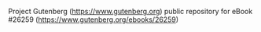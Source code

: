 Project Gutenberg (https://www.gutenberg.org) public repository for eBook #26259 (https://www.gutenberg.org/ebooks/26259)

